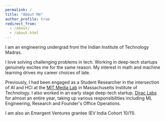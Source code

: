 ```yaml
---
permalink: /
title: "About Me"
author_profile: true
redirect_from: 
  - /about/
  - /about.html
---
```


I am an engineering undergrad from the Indian Institute of Technology Madras. 

I love solving challenging problems in tech. Working in deep-tech startups genuinely excites me for the same reason. 
My interest in math and machine learning drives my career choices of late. 

Previously, I had been engaged as a Student Researcher in the intersection of AI and HCI at the [MIT Media Lab](https://www.media.mit.edu/) in Massachusetts Institute of Technology. I also worked in an early stage deep-tech startup, [Dirac Labs](https://diraclabs.com) for almost an entire year, taking up various responsibilities including ML Engineering, Research and Founder's Office Operations.

I am also an Emergent Ventures grantee (EV India Cohort 10/11).


